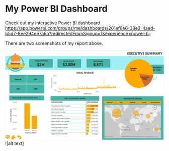 # My Power BI Dashboard

Check out my interactive Power BI dashboard https://app.powerbi.com/groups/me/dashboards/201ef6e6-38e2-4aed-b5d7-8ee294ee7a9a?redirectedFromSignup=1&experience=power-bi.

There are two screenshots of my report above.

![alt text](https://github.com/GolbargK/cupcake-business-analysis-visualization/blob/main/Capture.PNG)
![alt text]
